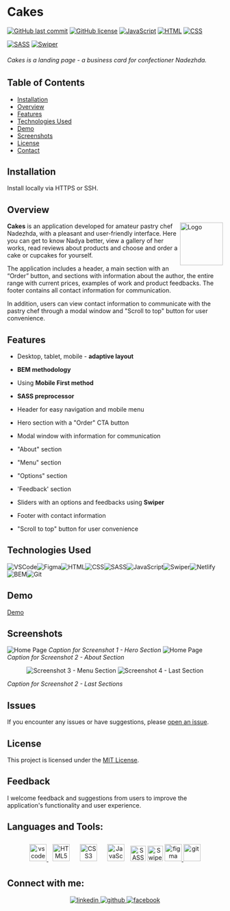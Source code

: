 # Cakes

[![GitHub last commit](https://img.shields.io/github/last-commit/Sokolova88/Cakes)](https://github.com/Sokolova88/Cakes/commits/main)
[![GitHub license](https://img.shields.io/github/license/Sokolova88/Cakes)](https://github.com/Sokolova88/Cakes/blob/main/LICENSE)
[![JavaScript](https://img.shields.io/badge/JavaScript-Latest-yellow.svg)](https://developer.mozilla.org/en-US/docs/Web/JavaScript)
[![HTML](https://img.shields.io/badge/HTML5-<!DOCTYPE%20html>-orange)](https://developer.mozilla.org/en-US/docs/Web/HTML)
[![CSS](https://img.shields.io/badge/CSS3-styles-blue)](https://developer.mozilla.org/en-US/docs/Web/CSS)

[![SASS](https://img.shields.io/badge/SASS-pink)](https://sass-lang.com/)
[![Swiper](https://img.shields.io/badge/swiper-blue)](https://swiperjs.com/)

###### Cakes is a landing page - a business card for confectioner Nadezhda.

## Table of Contents

- [Installation](#installation)
- [Overview](#overview)
- [Features](#features)
- [Technologies Used](#technologies-used)
- [Demo](#demo)
- [Screenshots](#screenshots)
- [License](#license)
- [Contact](#connect-with-me)

## Installation

Install locally via HTTPS or SSH.

## Overview

<image align="right" src="./images/icons/favicon/favicon.png" alt="Logo" width="100" height="100">

**Cakes** is an application developed for amateur pastry chef Nadezhda, with a pleasant and
user-friendly interface. Here you can get to know Nadya better, view a gallery of her works, read
reviews about products and choose and order a cake or cupcakes for yourself.

The application includes a header, a main section with an “Order” button, and sections with
information about the author, the entire range with current prices, examples of work and product
feedbacks. The footer contains all contact information for communication.

In addition, users can view contact information to communicate with the pastry chef through a modal
window and "Scroll to top" button for user convenience.

## Features

- Desktop, tablet, mobile - **adaptive layout**
- **BEM methodology**
- Using **Mobile First method**
- **SASS preprocessor**

- Header for easy navigation and mobile menu
- Hero section with a "Order" CTA button
- Modal window with information for communication
- "About" section
- "Menu" section
- "Options" section
- 'Feedback' section
- Sliders with an options and feedbacks using **Swiper**
- Footer with contact information
- "Scroll to top" button for user convenience

## Technologies Used

![VSCode](https://img.shields.io/badge/Visual_Studio_Code-0078D4?style=for-the-badge&logo=visual%20studio%20code&logoColor=white)![Figma](https://img.shields.io/badge/Figma-F24E1E?style=for-the-badge&logo=figma&logoColor=white)![HTML](https://img.shields.io/badge/HTML5-E34F26.svg?style=for-the-badge&logo=HTML5&logoColor=white)![CSS](https://img.shields.io/badge/CSS3-1572B6.svg?style=for-the-badge&logo=CSS3&logoColor=white)![SASS](https://img.shields.io/badge/Sass-CC6699?style=for-the-badge&logo=sass&logoColor=white)![JavaScript](https://img.shields.io/badge/JavaScript-F7DF1E.svg?style=for-the-badge&logo=JavaScript&logoColor=black)![Swiper](https://img.shields.io/badge/Swiper-007aff?style=for-the-badge&logo=swiper)![Netlify](https://img.shields.io/badge/Netlify-00C7B7?style=for-the-badge&logo=netlify&logoColor=white)![BEM](https://img.shields.io/badge/BEM-052433?style=for-the-badge&logo=BEM&logoColor=white)![Git](https://img.shields.io/badge/Git-black?style=for-the-badge&logo=git)

## Demo

[Demo](https://sokolova88.github.io/Cakes/)

## Screenshots

![Home Page](./src/images/screens/hero-section.png) _Caption for Screenshot 1 - Hero Section_
![Home Page](./src/images/screens/about-section.png) _Caption for Screenshot 2 - About Section_

<p align="center">
  <img src="./src/img/images/screens/menu-section.png" alt="Screenshot 3 - Menu Section">
  <img src="./src/img/images/screens/last-sections.png" alt="Screenshot 4 - Last Section">
</p>

_Caption for Screenshot 2 - Last Sections_

## Issues

If you encounter any issues or have suggestions, please
[open an issue](https://github.com/Sokolova88/Cakes/issues).

## License

This project is licensed under the [MIT License](LICENSE).

## Feedback

I welcome feedback and suggestions from users to improve the application's functionality and user
experience.

## Languages and Tools:

<div align="center">

<a href="https://code.visualstudio.com/" target="_blank" rel="noreferrer"><img src="https://www.svgrepo.com/show/374171/vscode.svg" alt="vscode" width="40" height="40"/>
</a>
<a href="https://en.wikipedia.org/wiki/HTML5" target="_blank"><img style="margin: 10px" src="https://www.svgrepo.com/show/452228/html-5.svg" alt="HTML5" height="40" /></a>
<a href="https://www.w3schools.com/css/" target="_blank"><img style="margin: 10px" src="https://www.svgrepo.com/show/373535/css.svg" alt="CSS3" height="40" /></a>
<a href="https://www.javascript.com/" target="_blank"><img style="margin: 10px" src="https://www.svgrepo.com/show/452045/js.svg" alt="JavaScript" height="40" /></a>
<a href="https://sass-lang.com/" target="_blank" rel="noreferrer"><img src="https://www.svgrepo.com/show/354310/sass.svg" width="36" height="36" alt="SASS" /></a>
<a href="https://swiperjs.com/" target="_blank" rel="noreferrer"><img src="https://swiperjs.com/images/swiper-logo.svg" width="36" height="36" alt="Swiper" /></a>
<a href="https://www.figma.com/" target="_blank" rel="noreferrer"><img src="https://www.svgrepo.com/show/448222/figma.svg" alt="figma" width="40" height="40"/>
</a>
<a href="https://git-scm.com/" target="_blank" rel="noreferrer"><img src="https://www.svgrepo.com/show/452210/git.svg" alt="git" width="40" height="40"/>
</a>

</div>

## Connect with me:

<div align="center">
<a href="https://www.linkedin.com/in/anna-sokolova-71244a200/" target="_blank">
<img src="https://img.shields.io/badge/linkedin-%231E77B5.svg?&style=for-the-badge&logo=linkedin&logoColor=white" alt="linkedin" style="margin-bottom: 5px;" />
</a>
<a href="https://github.com/Sokolova88" target="_blank">
<img src="https://img.shields.io/badge/github-%2324292e.svg?&style=for-the-badge&logo=github&logoColor=white" alt="github" style="margin-bottom: 5px;" />
</a>
<a href="https://www.facebook.com/anchoysss" target="_blank">
<img src=https://img.shields.io/badge/facebook-%232E87FB.svg?&style=for-the-badge&logo=facebook&logoColor=white alt=facebook style="margin-bottom: 5px;" />
</a>
</div>
